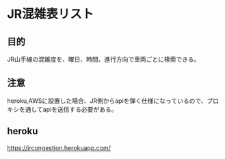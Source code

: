 # JR混雑表リスト

## 目的
JR山手線の混雑度を、曜日、時間、進行方向で車両ごとに検索できる。
  
## 注意
heroku,AWSに設置した場合、JR側からapiを弾く仕様になっているので、プロキシを通してapiを送信する必要がある。

## heroku
https://jrcongestion.herokuapp.com/
